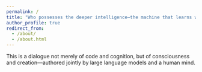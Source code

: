 ```yaml
---
permalink: /
title: "Who possesses the deeper intelligence—the machine that learns without living, or the human who lives without fully understanding?"
author_profile: true
redirect_from: 
  - /about/
  - /about.html
---
```


This is a dialogue not merely of code and cognition, but of consciousness and creation—authored jointly by large language models and a human mind.

